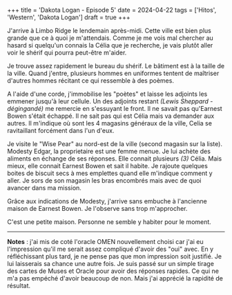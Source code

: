 +++
title = 'Dakota Logan - Episode 5'
date = 2024-04-22
tags = ['Hitos', 'Western', 'Dakota Logan']
draft = true
+++

J'arrive à Limbo Ridge le lendemain après-midi. Cette ville est bien plus grande que ce à quoi je m'attendais. Comme je me vois mal chercher au hasard si quelqu'un connais la Célia que je recherche, je vais plutôt aller voir le shérif qui pourra peut-être m'aider.

Je trouve assez rapidement le bureau du shérif. Le bâtiment est à la taille de la ville. Quand j'entre, plusieurs hommes en uniformes tentent de maîtriser d'autres hommes récitant ce qui ressemble à des poèmes.

A l'aide d'une corde, j'immobilise les "poètes" et laisse les adjoints les emmener jusqu'à leur cellule. Un des adjoints restant *(Lewis Sheppard - dégingandé)* me remercie en s'essuyant le front. Il ne savait pas qu'Earnest Bowen s'était échappé. Il ne sait pas qui est Célia mais va demander aux autres. Il m'indique où sont les 4 magasins généraux de la ville, Celia se ravitaillant forcément dans l'un d'eux.

Je visite le "Wise Pear" au nord-est de la ville (second magasin sur la liste). Modesty Edgar, la proprietaire est une femme menue. Je lui achète des aliments en échange de ses réponses. Elle connait plusieurs *(3)* Célia. Mais mieux, elle connait Earnest Bowen et sait il habite. Je rajoute quelques boites de biscuit secs à mes emplettes quand elle m'indique comment y aller. Je sors de son magasin les bras encombrés mais avec de quoi avancer dans ma mission.

Grâce aux indications de Modesty, j'arrive sans embuche à l'ancienne maison de Earnest Bowen. Je l'observe sans trop m'approcher.

C'est une petite maison. Personne ne semble y habiter pour le moment.

----

**Notes** : j'ai mis de coté l'oracle OMEN nouvellement choisi car j'ai eu l'impression qu'il me serait assez compliqué d'avoir des "oui" avec. En y réfléchissant plus tard, je ne pense pas que mon impression soit justifié. Je lui laisserais sa chance une autre fois. Je suis passé sur un simple tirage des cartes de Muses et Oracle pour avoir des réponses rapides. Ce qui ne m'a pas empéché d'avoir beaucoup de non. Mais j'ai apprécié la rapidité de résultat.
